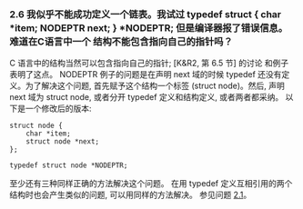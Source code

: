 ### 2.6 我似乎不能成功定义一个链表。我试过  typedef struct { char *item; NODEPTR next; } *NODEPTR; 但是编译器报了错误信息。难道在C语言中一个 结构不能包含指向自己的指针吗？
C 语言中的结构当然可以包含指向自己的指针; [K&R2, 第 6.5 节] 的讨论 和例子表明了这点。 NODEPTR 例子的问题是在声明 next 域的时候  typedef 还没有定义。为了解决这个问题, 首先赋予这个结构一个标签  (struct node)。然后, 声明 next 域为 struct node, 或者分开 typedef 定义和结构定义, 或者两者都采纳。 以下是一个修改后的版本:

	struct node {
	    char *item;
	    struct node *next;
	};

	typedef struct node *NODEPTR;
至少还有三种同样正确的方法解决这个问题。
在用 typedef 定义互相引用的两个结构时也会产生类似的问题, 可以用同样的方法解决。
参见问题 [2.1](chapter2.1.md)。
